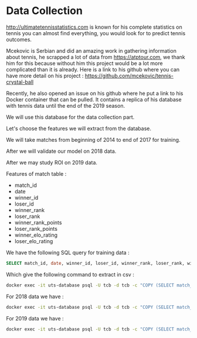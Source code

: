 # Data Collection

http://ultimatetennisstatistics.com is known for his complete statistics on tennis you can almost find everything, you would look for to predict tennis outcomes.

Mcekovic is Serbian and did an amazing work in gathering information about tennis, he scrapped a lot of data from https://atptour.com, we thank him for this because without him this project would be a lot more complicated than it is already.
Here is a link to his github where you can have more detail on his project :
https://github.com/mcekovic/tennis-crystal-ball

Recently, he also opened an issue on his github where he put a link to his Docker container that can be pulled. It contains a replica of his database with tennis data until the end of the 2019 season.

We will use this database for the data collection part.

Let's choose the features we will extract from the database.

We will take matches from beginning of 2014 to end of 2017 for training.

After we will validate our model on 2018 data.

After we may study ROI on 2019 data.

Features of match table :
- match_id
- date
- winner_id
- loser_id
- winner_rank
- loser_rank
- winner_rank_points
- loser_rank_points
- winner_elo_rating
- loser_elo_rating

We have the following SQL query for training data :
```sql
SELECT match_id, date, winner_id, loser_id, winner_rank, loser_rank, winner_rank_points, loser_rank_points, winner_elo_rating, loser_elo_rating FROM match WHERE date >= '2014-01-01' AND date <= '2017-12-31'
```

Which give the following command to extract in csv :
```bash
docker exec -it uts-database psql -U tcb -d tcb -c "COPY (SELECT match_id, date, winner_id, loser_id, winner_rank, loser_rank, winner_rank_points, loser_rank_points, winner_elo_rating, loser_elo_rating FROM match WHERE date >= '2014-01-01' AND date <= '2017-12-31') TO STDOUT WITH CSV HEADER " > "2014-2017.csv"
```

For 2018 data we have :
```bash
docker exec -it uts-database psql -U tcb -d tcb -c "COPY (SELECT match_id, date, winner_id, loser_id, winner_rank, loser_rank, winner_rank_points, loser_rank_points, winner_elo_rating, loser_elo_rating FROM match WHERE date >= '2018-01-01' AND date <= '2018-12-31') TO STDOUT WITH CSV HEADER " > "2018.csv"
```

For 2019 data we have :
```bash
docker exec -it uts-database psql -U tcb -d tcb -c "COPY (SELECT match_id, date, winner_id, loser_id, winner_rank, loser_rank, winner_rank_points, loser_rank_points, winner_elo_rating, loser_elo_rating FROM match WHERE date >= '2019-01-01' AND date <= '2019-12-31') TO STDOUT WITH CSV HEADER " > "2019.csv"
```